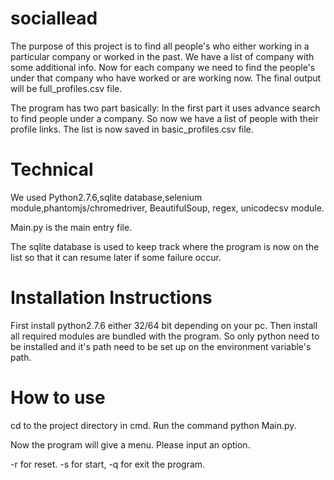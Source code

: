 sociallead
==========

The purpose of this project is to find all people's who either working in a particular company or worked in the past. We have a list of company with some additional info. Now for each company we need to find the people's under that company who have worked or are working now. The final output will be full_profiles.csv file. 

The program has two part basically:
In the first part it uses advance search to find people under a company. So now we have a list of people with their profile links. The list is now saved in basic_profiles.csv file.

Technical
=========

We used Python2.7.6,sqlite database,selenium module,phantomjs/chromedriver, BeautifulSoup, regex, unicodecsv module.

Main.py is the main entry file.

The sqlite database is used to keep track where the program is now on the list so that it can resume later if some failure occur.

Installation Instructions
=========================
First install python2.7.6 either 32/64 bit depending on your pc. Then install all required modules are bundled with the program. So only python need to be installed and it's path need to be set up on the environment variable's path.


How to use
===========
cd to the project directory in cmd. Run the command python Main.py.

Now the program will give a menu. Please input an option. 

-r for reset. -s for start, -q for exit the program.
